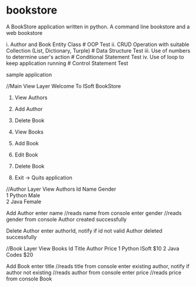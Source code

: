 # bookstore
A BookStore application written in python. A command line bookstore and a web bookstore

i. Author and Book Entity Class # OOP Test
ii. CRUD Operation with suitable Collection (List, Dictionary, Turple) # Data Structure Test
iii. Use of numbers to determine user's action # Conditional Statement Test
iv. Use of loop to keep application running # Control Statement Test


sample application

//Main View Layer
Welcome To ISoft BookStore

1. View Authors
2. Add Author
3. Delete Book

4. View Books
5. Add Book
6. Edit Book
7. Delete Book

0. Exit -> Quits application

//Author Layer
View Authors
Id Name   Gender   
1  Python  Male  
2  Java    Female

Add Author
enter name
//reads name from console
enter gender
//reads gender from console
Author <name> created successfully

Delete Author
enter authorId, notify if id not valid
Author deleted successfully

//Book Layer
View Books
Id Title   Author   Price
1  Python  ISoft    $10
2  Java    Codes    $20

Add Book
enter title
//reads title from console
enter existing author, notify if author not existing
//reads author from console
enter price
//reads price from console
Book <title> created successfully
  
Edit Book
enter bookId, notify if id not valid
enter price
//reads price from console
Book <title> modified successfully
  
Delete Book
enter bookId, notify if id not valid
Book deleted successfully

NOTE: 3 days timeline
